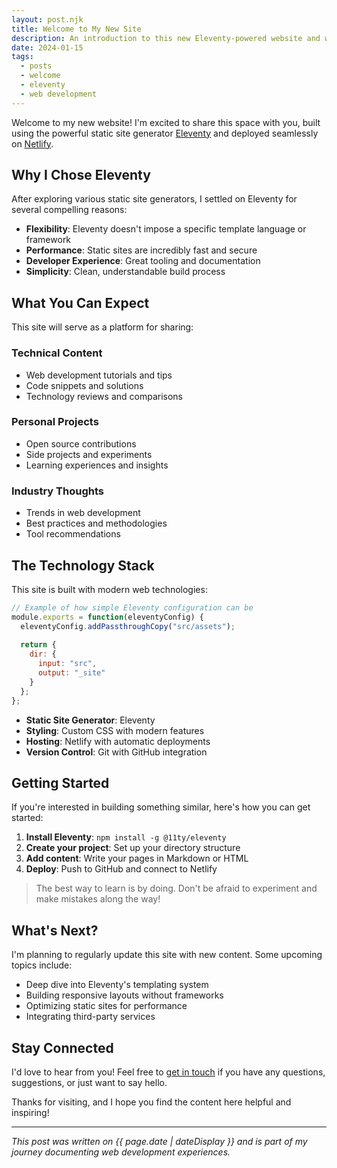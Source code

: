 ```yaml
---
layout: post.njk
title: Welcome to My New Site
description: An introduction to this new Eleventy-powered website and what you can expect to find here.
date: 2024-01-15
tags:
  - posts
  - welcome
  - eleventy
  - web development
---
```


Welcome to my new website! I'm excited to share this space with you, built using the powerful static site generator [Eleventy](https://www.11ty.dev/) and deployed seamlessly on [Netlify](https://www.netlify.com/).

## Why I Chose Eleventy

After exploring various static site generators, I settled on Eleventy for several compelling reasons:

- **Flexibility**: Eleventy doesn't impose a specific template language or framework
- **Performance**: Static sites are incredibly fast and secure
- **Developer Experience**: Great tooling and documentation
- **Simplicity**: Clean, understandable build process

## What You Can Expect

This site will serve as a platform for sharing:

### Technical Content
- Web development tutorials and tips
- Code snippets and solutions
- Technology reviews and comparisons

### Personal Projects
- Open source contributions
- Side projects and experiments
- Learning experiences and insights

### Industry Thoughts
- Trends in web development
- Best practices and methodologies
- Tool recommendations

## The Technology Stack

This site is built with modern web technologies:

```javascript
// Example of how simple Eleventy configuration can be
module.exports = function(eleventyConfig) {
  eleventyConfig.addPassthroughCopy("src/assets");
  
  return {
    dir: {
      input: "src",
      output: "_site"
    }
  };
};
```

- **Static Site Generator**: Eleventy
- **Styling**: Custom CSS with modern features
- **Hosting**: Netlify with automatic deployments
- **Version Control**: Git with GitHub integration

## Getting Started

If you're interested in building something similar, here's how you can get started:

1. **Install Eleventy**: `npm install -g @11ty/eleventy`
2. **Create your project**: Set up your directory structure
3. **Add content**: Write your pages in Markdown or HTML
4. **Deploy**: Push to GitHub and connect to Netlify

> The best way to learn is by doing. Don't be afraid to experiment and make mistakes along the way!

## What's Next?

I'm planning to regularly update this site with new content. Some upcoming topics include:

- Deep dive into Eleventy's templating system
- Building responsive layouts without frameworks
- Optimizing static sites for performance
- Integrating third-party services

## Stay Connected

I'd love to hear from you! Feel free to [get in touch](/contact/) if you have any questions, suggestions, or just want to say hello.

Thanks for visiting, and I hope you find the content here helpful and inspiring!

---

*This post was written on {{ page.date | dateDisplay }} and is part of my journey documenting web development experiences.*